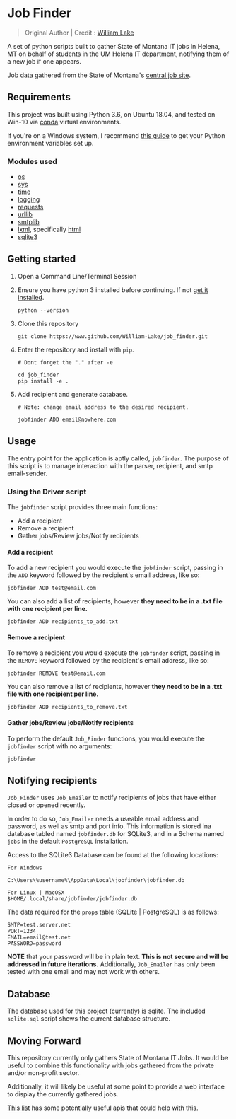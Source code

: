 # Job Finder

>Original Author | Credit : [William Lake](https://github.com/William-Lake/job_finder)

A set of python scripts built to gather State of Montana IT jobs in Helena, MT on behalf of students in the UM Helena IT department, notifying them of a new job if one appears.

Job data gathered from the State of Montana's [central job site](https://mtstatejobs.taleo.net/careersection/200/jobsearch.ftl?lang=en).

## Requirements

This project was built using Python 3.6, on Ubuntu 18.04, and tested
on Win-10 via [conda](https://conda.io/docs/) virtual environments.

If you're on a Windows system, I recommend [this guide](https://github.com/BurntSushi/nfldb/wiki/Python-&-pip-Windows-installation) to get your Python environment variables set up.

### Modules used

- [os](https://docs.python.org/3.6/library/os.html)
- [sys](https://docs.python.org/3.6/library/sys.html)
- [time](https://docs.python.org/3.6/library/time.html)
- [logging](https://docs.python.org/3.6/howto/logging.html)
- [requests](http://docs.python-requests.org/en/master/)
- [urllib](https://docs.python.org/3.6/library/urllib.html)
- [smtplib](https://docs.python.org/3.6/library/smtplib.html)
- [lxml](http://lxml.de/), specifically [html](http://lxml.de/lxmlhtml.html)
- [sqlite3](https://docs.python.org/3.6/library/sqlite3.html)

## Getting started

1. Open a Command Line/Terminal Session
1. Ensure you have python 3 installed before continuing. If not [get it installed](https://wiki.python.org/moin/BeginnersGuide/Download).

    ```shell
    python --version
    ```

1. Clone this repository

    ```shell
    git clone https://www.github.com/William-Lake/job_finder.git
    ```

1. Enter the repository and install with `pip`.

    ```shell
    # Dont forget the "." after -e

    cd job_finder
    pip install -e .
    ```

1. Add recipient and generate database.

    ```shell
    # Note: change email address to the desired recipient.

    jobfinder ADD email@nowhere.com
    ```

## Usage

The entry point for the application is aptly called, `jobfinder`. The purpose of this script is to manage interaction with the parser, recipient, and smtp email-sender.

### Using the Driver script

The `jobfinder` script provides three main functions:

- Add a recipient
- Remove a recipient
- Gather jobs/Review jobs/Notify recipients

#### Add a recipient

To add a new recipient you would execute the `jobfinder` script, passing in the `ADD` keyword followed by the recipient's email address, like so:

```shell
jobfinder ADD test@email.com
```

You can also add a list of recipients, however **they need to be in a .txt file with one recipient per line.**

```shell
jobfinder ADD recipients_to_add.txt
```

#### Remove a recipient

To remove a recipient you would execute the `jobfinder` script, passing in the `REMOVE` keyword followed by the recipient's email address, like so:

```shell
jobfinder REMOVE test@email.com
```

You can also remove a list of recipients, however **they need to be in a .txt file with one recipient per line.**

```shell
jobfinder ADD recipients_to_remove.txt
```

#### Gather jobs/Review jobs/Notify recipients

To perform the default `Job_Finder` functions, you would execute the `jobfinder` script with no arguments:

```shell
jobfinder
```

## Notifying recipients

`Job_Finder` uses `Job_Emailer` to notify recipients of jobs that have either closed or opened recently.

In order to do so, `Job_Emailer` needs a useable email address and password, as well as smtp and port info. This information is stored ina  database tabled named `jobfinder.db` for SQLite3, and in a Schema named `jobs` in
the default `PostgreSQL` installation.

Access to the SQLite3 Database can be found at the following locations:

```shell
For Windows

C:\Users\%username%\AppData\Local\jobfinder\jobfinder.db

For Linux | MacOSX
$HOME/.local/share/jobfinder/jobfinder.db
```

The data required for the `props` table (SQLite | PostgreSQL) is as follows:

```shell
SMTP=test.server.net
PORT=1234
EMAIL=email@test.net
PASSWORD=password
```

**NOTE** that your password will be in plain text. **This is not secure and will be addressed in future iterations.** Additionally, `Job_Emailer` has only been tested with one email and may not work with others.

## Database

The database used for this project (currently) is sqlite. The included `sqlite.sql` script shows the current database structure.

## Moving Forward

This repository currently only gathers State of Montana IT Jobs. It would be useful to combine this functionality with jobs gathered from the private and/or non-profit sector.

Additionally, it will likely be useful at some point to provide a web interface to display the currently gathered jobs.

[This list](https://github.com/toddmotto/public-apis#jobs) has some potentially useful apis that could help with this.
